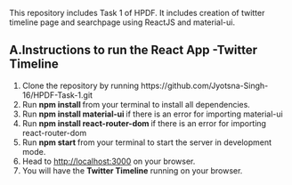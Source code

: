 <p>This repository includes Task 1 of HPDF. It includes creation of twitter timeline page and searchpage using ReactJS and material-ui.</p>
<h2>A.Instructions to run the React App -Twitter Timeline </h2>
<ol>
  <li>Clone the repository by running <a>https://github.com/Jyotsna-Singh-16/HPDF-Task-1.git</a> </li>
  <li>Run <b> npm install </b> from your terminal to install all dependencies.</li>
  <li>Run <b>npm install material-ui </b> if there is an error for importing material-ui  </li>
  <li>Run <b>npm install react-router-dom </b> if there is an error for importing react-router-dom </li>
  <li>Run <b>npm start </b> from your terminal to start the server in development mode.
  <li>Head to <a href=http://localhost:3000/>http://localhost:3000</a> on your browser.</li>
  <li>You will have the <b>Twitter Timeline</b> running on your browser.</li>
</ol>
